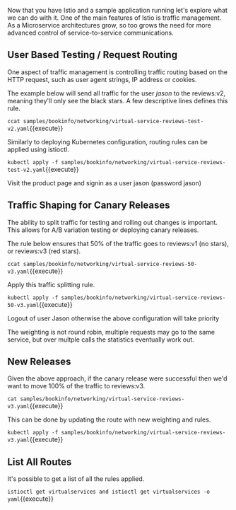 Now that you have Istio and a sample application running let's explore what we can do with it. One of the main features of Istio is traffic management. As a Microservice architectures grow, so too grows the need for more advanced control of service-to-service communications.

## User Based Testing / Request Routing
One aspect of traffic management is controlling traffic routing based on the HTTP request, such as user agent strings, IP address or cookies.

The example below will send all traffic for the user _jason_ to the reviews:v2, meaning they'll only see the black stars. A few descriptive lines defines this rule.

`ccat samples/bookinfo/networking/virtual-service-reviews-test-v2.yaml`{{execute}}

Similarly to deploying Kubernetes configuration, routing rules can be applied using istioctl.

`kubectl apply -f samples/bookinfo/networking/virtual-service-reviews-test-v2.yaml`{{execute}}

Visit the product page and signin as a user jason (password jason)

## Traffic Shaping for Canary Releases

The ability to split traffic for testing and rolling out changes is important. This allows for A/B variation testing or deploying canary releases.

The rule below ensures that 50% of the traffic goes to reviews:v1 (no stars), or reviews:v3 (red stars).

`ccat samples/bookinfo/networking/virtual-service-reviews-50-v3.yaml`{{execute}}

Apply this traffic splitting rule.

`kubectl apply -f samples/bookinfo/networking/virtual-service-reviews-50-v3.yaml`{{execute}}

Logout of user Jason otherwise the above configuration will take priority

The weighting is not round robin, multiple requests may go to the same service, but over multple calls the statistics eventually work out.

## New Releases

Given the above approach, if the canary release were successful then we'd want to move 100% of the traffic to reviews:v3.

`cat samples/bookinfo/networking/virtual-service-reviews-v3.yaml`{{execute}}

This can be done by updating the route with new weighting and rules.

`kubectl apply -f samples/bookinfo/networking/virtual-service-reviews-v3.yaml`{{execute}}

## List All Routes

It's possible to get a list of all the rules applied.

`istioctl get virtualservices and istioctl get virtualservices -o yaml`{{execute}}
